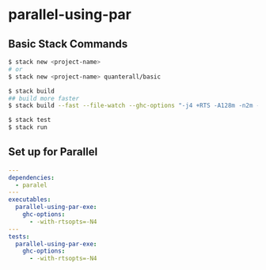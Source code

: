 # parallel-using-par

## Basic Stack Commands

```bash
$ stack new <project-name>
# or
$ stack new <project-name> quanterall/basic

$ stack build
## build more faster
$ stack build --fast --file-watch --ghc-options "-j4 +RTS -A128m -n2m -RTS"

$ stack test
$ stack run
```

## Set up for Parallel

```yaml
---
dependencies:
  - paralel
---
executables:
  parallel-using-par-exe:
    ghc-options:
      - -with-rtsopts=-N4
---
tests:
  parallel-using-par-exe:
    ghc-options:
      - -with-rtsopts=-N4
```
